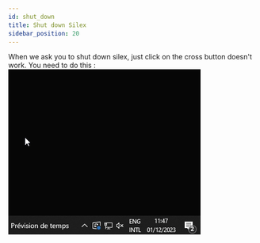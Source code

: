 ```yaml
---
id: shut_down
title: Shut down Silex
sidebar_position: 20
---
```

When we ask you to shut down silex, just click on the cross button doesn't work. 
You need to do this :
![](../../../static/img/user_guide/workflow/shut_down_silex/shut_down_silex.gif)